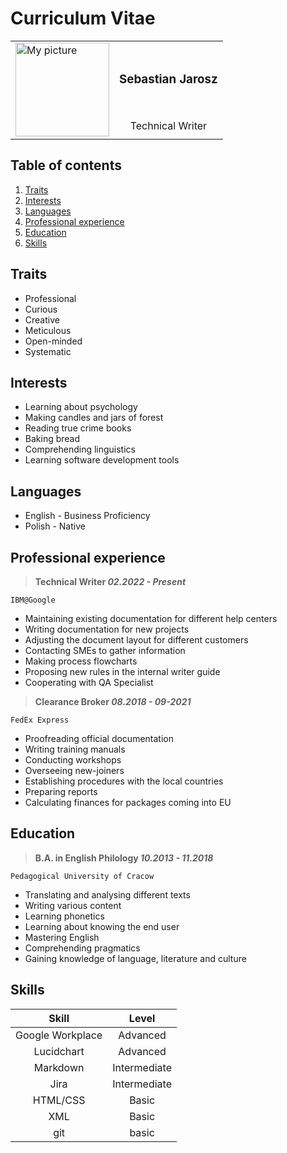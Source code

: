 # Curriculum Vitae

<table>
	<tbody>
		<tr>
			<td rowspan="2"><img src="https://user-images.githubusercontent.com/104561221/165721512-5251ee83-a616-46bf-a2c7-58ceb5ab7fcb.jpg" style="width: 150px;" alt="My picture"></td>
			<td align="center"><h3>Sebastian Jarosz</h3></td>
		</tr>
		<tr>
			<td align="center">Technical Writer</td>
		</tr>
	</tbody>
</table>

## Table of contents 

1. [Traits](#traits)
2. [Interests](#interests)
3. [Languages](#languages)
4. [Professional experience](#professional-experience)
5. [Education](#education)
6. [Skills](#skills)

## Traits

- Professional
- Curious
- Creative
- Meticulous
- Open-minded
- Systematic


## Interests

- Learning about psychology
- Making candles and jars of forest
- Reading true crime books
- Baking bread
- Comprehending linguistics
- Learning software development tools

## Languages

- English - Business Proficiency
- Polish - Native

## Professional experience

>**Technical Writer *02.2022 - Present***

`IBM@Google`

- Maintaining existing documentation for different help centers
- Writing documentation for new projects 
- Adjusting the document layout for different customers 
- Contacting SMEs to gather information
- Making process flowcharts 
- Proposing new rules in the internal writer guide
- Cooperating with QA Specialist

>**Clearance Broker *08.2018 - 09-2021***

`FedEx Express`
- Proofreading official documentation 
- Writing training manuals 
- Conducting workshops 
- Overseeing new-joiners
- Establishing procedures with the local countries 
- Preparing reports
- Calculating finances for packages coming into EU

## Education

>**B.A. in English Philology *10.2013 - 11.2018***

`Pedagogical University of Cracow`
- Translating and analysing different texts
- Writing various content
- Learning phonetics 
- Learning about knowing the end user
- Mastering English 
- Comprehending pragmatics
- Gaining knowledge of language, literature and culture 

## Skills

|Skill|Level|
|:---:|:---:|
|Google Workplace|Advanced|
|Lucidchart|Advanced|
|Markdown|Intermediate|
|Jira|Intermediate|
|HTML/CSS|Basic|
|XML|Basic|
|git|basic|
